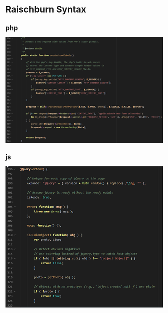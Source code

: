 # Raischburn Syntax

## php
![Screenshot](https://raw.githubusercontent.com/RumpelRaisch/raischburn-syntax/master/php.png)

## js
![Screenshot](https://raw.githubusercontent.com/RumpelRaisch/raischburn-syntax/master/js.png)
